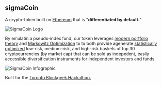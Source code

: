 ## sigmaCoin

A crypto-token built on [Ethereum](https://www.google.ca/search?client=safari&rls=en&q=ethereum&ie=UTF-8&oe=UTF-8&gfe_rd=cr&ei=xdv8WOjPFMyC8QfVjZXYCg) that is "**differentiated by default.**"

![SigmaCoin Logo](http://www.yashpaliwal.com/SigmaCoin/assets/imgs/logo1.png)

By emulatin a pseudo-index fund, our token leverages [modern portfolio theory](https://www.wealthsimple.com/en-ca/investing-101/modern-portfolio-theory) and [Markowitz Optimization](https://sites.math.washington.edu/~burke/crs/408/fin-proj/mark1.pdf) to to both provide agenerate [statistically optimized](/optimizing/balancer.ipynb) low-risk, medium-risk, and high-risk baskets of top 30 cryptocurrencies (by market cap) that can be sold as indepedent, easily accessible diversification instruments for independent investors and funds. 

![SigmaCoin Infographic](http://www.yashpaliwal.com/SigmaCoin/assets/imgs/info_img.png)


Built for the [Toronto Blockgeek Hackathon.](http://bglhackathon.com/)
